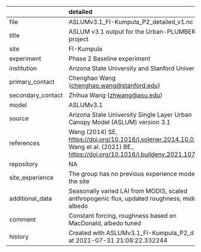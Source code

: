 |                   | detailed                                                                                                                              |
|:------------------|:--------------------------------------------------------------------------------------------------------------------------------------|
| file              | ASLUMv3.1_FI-Kumpula_P2_detailed_v1.nc                                                                                                |
| title             | ASLUM v3.1 output for the Urban-PLUMBER project                                                                                       |
| site              | FI-Kumpula                                                                                                                            |
| experiment        | Phase 2 Baseline experiment                                                                                                           |
| institution       | Arizona State University and Stanford University                                                                                      |
| primary_contact   | Chenghao Wang (chenghao.wang@stanford.edu)                                                                                            |
| secondary_contact | Zhihua Wang (zhwang@asu.edu)                                                                                                          |
| model             | ASLUMv3.1                                                                                                                             |
| source            | Arizona State University Single Layer Urban Canopy Model (ASLUM) version 3.1                                                          |
| references        | Wang (2014) SE, https://doi.org/10.1016/j.solener.2014.10.012; Wang et al. (2021) BE., https://doi.org/10.1016/j.buildenv.2021.107593 |
| repository        | NA                                                                                                                                    |
| site_experience   | The group has no previous experience modelling the site                                                                               |
| additional_data   | Seasonally varied LAI from MODIS, scaled anthropogenic flux, updated roughness, midday albedo                                         |
| comment           | Constant forcing,  roughness based on MacDonald, albedo tuned                                                                         |
| history           | Created with ASLUMv3.1_FI-Kumpula_P2_d1.txt at 2021-07-31 21:08:22.332244                                                             |
